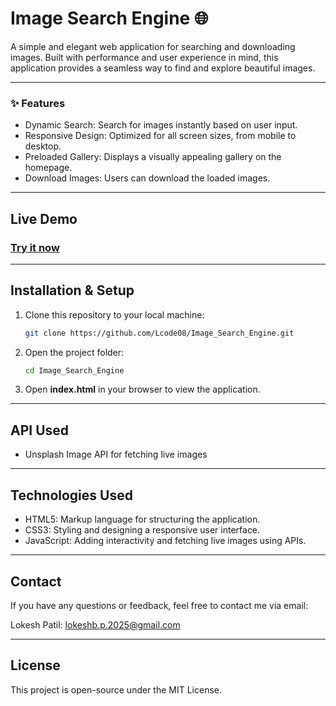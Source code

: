 # Image Search Engine 🌐
A simple and elegant web application for searching and downloading images. Built with performance and user experience in mind, this application provides a seamless way to find and explore beautiful images.

---

### ✨ Features
- Dynamic Search: Search for images instantly based on user input.
- Responsive Design: Optimized for all screen sizes, from mobile to desktop.
- Preloaded Gallery: Displays a visually appealing gallery on the homepage.
- Download Images: Users can download the loaded images.

---

## Live Demo 
### [Try it now](https://patilphotofinder.netlify.app/)

---

## Installation & Setup
1. Clone this repository to your local machine:
   ```bash
   git clone https://github.com/Lcode08/Image_Search_Engine.git
2. Open the project folder:
   ```bash
   cd Image_Search_Engine
3. Open **index.html** in your browser to view the application.

---

## API Used 
- Unsplash Image API for fetching live images

---

## Technologies Used
- HTML5: Markup language for structuring the application.
- CSS3: Styling and designing a responsive user interface.
- JavaScript: Adding interactivity and fetching live images using APIs.

---

## Contact
If you have any questions or feedback, feel free to contact me via email:

Lokesh Patil: lokeshb.p.2025@gmail.com

---

## License
This project is open-source under the MIT License.
